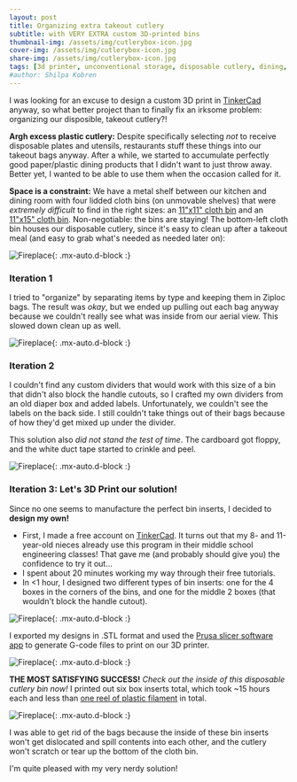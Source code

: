 ```yaml
---
layout: post
title: Organizing extra takeout cutlery
subtitle: with VERY EXTRA custom 3D-printed bins
thumbnail-img: /assets/img/cutlerybox-icon.jpg
cover-img: /assets/img/cutlerybox-icon.jpg
share-img: /assets/img/cutlerybox-icon.jpg
tags: [3d printer, unconventional storage, disposable cutlery, dining, kitchen, custom boxes]
#author: Shilpa Kobren
---
```


I was looking for an excuse to design a custom 3D print in [TinkerCad](https://www.tinkercad.com/) anyway, so what 
better project than to finally fix an irksome problem: organizing our disposible, takeout cutlery?!

**Argh excess plastic cutlery:** Despite specifically selecting *not* to receive disposable plates and utensils, restaurants stuff these things into our 
takeout bags anyway. After a while, we started to accumulate perfectly good paper/plastic dining products that I didn't 
want to just throw away. Better yet, I wanted to be able to use them when the occasion called for it.

**Space is a constraint:** We have a metal shelf between our kitchen and dining room with four lidded cloth bins (on unmovable shelves) that were *extremely difficult* to find in the right sizes: 
an [11"x11" cloth bin](https://www.amazon.com/gp/product/B07FNWZ4B7) and an [11"x15" cloth bin](https://www.amazon.com/gp/product/B07HNWKTD1). Non-negotiable: the bins are staying! The bottom-left cloth bin houses our 
disposable cutlery, since it's easy to clean up after a takeout meal (and easy to grab what's needed as needed later on):

![Fireplace](../assets/img/cutlerybox01.jpg){: .mx-auto.d-block :}

### Iteration 1

I tried to "organize" by separating items by type and keeping them in Ziploc bags. The result was *okay*, but 
we ended up pulling out each bag anyway because we couldn't really see what was inside from our aerial view. This slowed down clean up as well. 

![Fireplace](../assets/img/cutlerybox02.jpg){: .mx-auto.d-block :}

### Iteration 2

I couldn't find any custom dividers that would work with this size of a bin that didn't also block the handle cutouts, so 
I crafted my own dividers from an old diaper box and added labels. Unfortunately, we couldn't see the labels on the back side. I still couldn't take things out of their bags because of how they'd get mixed up under the divider.

This solution also *did not stand the test of time*. The cardboard got floppy, and the white duct tape started to crinkle and peel. 

![Fireplace](../assets/img/cutlerybox03.jpg){: .mx-auto.d-block :}

### Iteration 3: Let's 3D Print our solution!

Since no one seems to manufacture the perfect bin inserts, I decided to **design my own!** 

* First, I made a free account on [TinkerCad](https://www.tinkercad.com/). It turns out that my 8- and 11-year-old nieces already use this program in their middle school engineering classes! That gave me (and probably should give you) the confidence to try it out...
* I spent about 20 minutes working my way through their free tutorials. 
* In <1 hour, I designed two different types of bin inserts: one for the 4 boxes in the corners of the bins, and one for the middle 2 boxes (that wouldn't block the handle cutout).

![Fireplace](../assets/img/cutlerybox04.jpg){: .mx-auto.d-block :}

I exported my designs in .STL format and used the [Prusa slicer software app](https://www.prusa3d.com/en/page/prusaslicer_424/) to generate G-code files to print on our 3D printer.

![Fireplace](../assets/img/cutlerybox05.jpg){: .mx-auto.d-block :}

**THE MOST SATISFYING SUCCESS!** *Check out the inside of this disposable cutlery bin now!* I printed out six box inserts total, which took ~15 hours each and less than [one reel of plastic filament](https://www.amazon.com/dp/B00J0GMMP6) in total. 

![Fireplace](../assets/img/cutlerybox06.jpg){: .mx-auto.d-block :}

I was able to get rid of the bags because the inside of these bin inserts won't get dislocated and spill contents into each other, and the cutlery won't scratch or tear up the bottom of the cloth bin. 

I'm quite pleased with my very nerdy solution! 